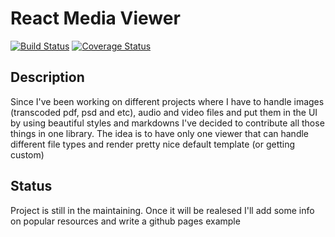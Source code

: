 # React Media Viewer
[![Build Status](https://travis-ci.org/di2pro/react-media-viewer.svg?branch=master)](https://travis-ci.org/di2pro/react-media-viewer)
[![Coverage Status](https://coveralls.io/repos/github/di2pro/react-media-viewer/badge.svg?branch=master)](https://coveralls.io/github/di2pro/react-media-viewer?branch=master)

## Description
Since I've been working on different projects where I have to handle images (transcoded pdf, psd and etc), audio and video files and put them in the UI by using beautiful styles and markdowns I've decided to contribute all those things in one library. The idea is to have only one viewer that can handle different file types and render pretty nice default template (or getting custom)

## Status
Project is still in the maintaining. Once it will be realesed I'll add some info on popular resources and write a github pages example
